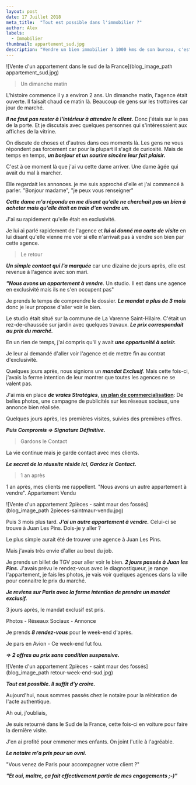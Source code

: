 ```yaml
---
layout: post
date: 17 Juillet 2018
meta_title:  "Tout est possible dans l'immobilier ?"
author: Alex
labels:
  - Immobilier
thumbnail: appartement_sud.jpg
description: "Vendre un bien immobilier à 1000 kms de son bureau, c'est possible."
---
```





![Vente d'un appartement dans le sud de la France](blog_image_path appartement_sud.jpg)


>Un dimanche matin

L'histoire commence il y a environ 2 ans.
Un dimanche matin, l'agence était ouverte. Il faisait chaud ce matin là. Beaucoup de gens sur les trottoires car jour de marché.

***Il ne faut pas rester à l'intérieur à attendre le client.*** Donc j'étais sur le pas de la porte. Et je discutais avec quelques personnes qui s'intéressaient aux affiches de la vitrine.

On discute de choses et d'autres dans ces moments là. Les gens ne vous répondent pas forcement car pour la plupart il s'agit de curiosité.
Mais de temps en temps, ***un bonjour et un sourire sincère leur fait plaisir.***

C'est à ce moment là que j'ai vu cette dame arriver. Une dame âgée qui avait du mal à marcher.

Elle regardait les annonces. je me suis approché d'elle et j'ai commencé à parler. 
"Bonjour madame", "je peux vous renseigner"

***Cette dame m'a répondu en me disant qu'elle ne cherchait pas un bien à acheter mais qu'elle était en train d'en vendre un.***

J'ai su rapidement qu'elle était en exclusivité.

Je lui ai parlé rapidement de l'agence et ***lui ai donné ma carte de visite*** en lui disant qu'elle vienne me voir si elle n'arrivait pas à vendre son bien par cette agence.

> Le retour

***Un simple contact qui l'a marquée*** car une dizaine de jours après, elle est  revenue à l'agence avec son mari.

***"Nous avons un appartement à vendre***. Un studio. Il est dans une agence en exclusivité mais ils ne s'en occupent pas"

Je prends le temps de comprendre le dossier. ***Le mandat a plus de 3 mois*** donc je leur propose d'aller voir le bien.

Le studio était situé sur la commune de La Varenne Saint-Hilaire. C'était un rez-de-chaussée sur jardin avec quelques travaux.
***Le prix correspondait au prix du marché.***


En un rien de temps, j'ai compris qu'il y avait ***une opportunité à saisir.***

Je leur ai demandé d'aller voir l'agence et de mettre fin au contrat d'exclusivité.


Quelques jours après, nous signions un  ***mandat Exclusif***. Mais cette fois-ci, j'avais la ferme intention de leur montrer  que toutes les agences ne se valent pas.


J'ai mis en place ***de vraies Stratégies***, **[un plan de commercialisation](https://www.alexandrecordani.com/blog/QuelEstLePlanMarketingDeCommercialisationdUneAgenceImmobiliere)**: De belles photos, une campagne de publicités sur les réseaux sociaux, une annonce bien réalisée.

Quelques jours après, les premières visites, suivies des premières offres.

***Puis Compromis => Signature Définitive.***


> Gardons le Contact

La vie continue mais je garde contact avec mes clients.



***Le secret de la réussite réside ici, Gardez le Contact.***

> 1 an après

1 an après, mes clients me rappellent. "Nous avons un autre appartement à vendre". Appartement Vendu

![Vente d'un appartement 2pièces - saint maur des fossés](blog_image_path 2pieces-saintmaur-vendu.jpg)

Puis 3 mois plus tard. ***J'ai un autre appartement à vendre.*** Celui-ci se trouve à Juan Les Pins.
Dois-je y aller ?

Le plus simple aurait été de trouver une agence à Juan Les Pins.

Mais j'avais très envie d'aller au bout du job. 

Je prends un billet de TGV pour aller voir le bien. ***2 jours passés à Juan les Pins.***
J'avais prévu le rendez-vous avec le diagnostiqueur, je range l'appartement, je fais les photos, je vais voir quelques agences dans la ville pour connaitre le prix du marché.

***Je reviens sur Paris avec la ferme intention de prendre un mandat exclusif.***

3 jours après, le mandat exclusif est pris.

Photos - Réseaux Sociaux - Annonce

Je prends ***8 rendez-vous*** pour le week-end d'après.

Je pars en Avion - Ce week-end fut fou.

***=> 2 offres au prix sans condition suspensive.***


![Vente d'un appartement 2pièces - saint maur des fossés](blog_image_path retour-week-end-sud.jpg)


***Tout est possible. Il suffit d'y croire.***

Aujourd'hui, nous sommes passés chez le notaire pour la réitération de l'acte authentique.

Ah oui, j'oubliais,

Je suis retourné dans le Sud de la France, cette fois-ci en voiture  pour faire la dernière visite.

J'en ai profité pour emmener mes enfants. On joint l'utile à l'agréable.

***Le notaire m'a pris pour un ovni.***

"Vous venez de Paris pour accompagner votre client ?"

***"Et oui, maître, ça fait effectivement partie de mes engagements ;-)"***














